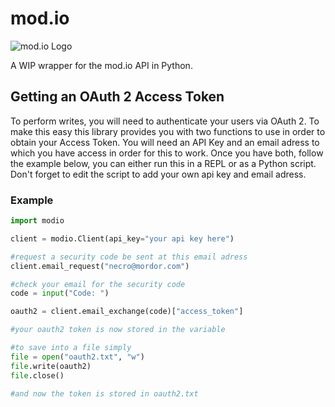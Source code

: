 # mod.io

![mod.io Logo](https://media.mod.io/images/global/modio-dark.png "https://mod.io")

A WIP wrapper for the mod.io API in Python. 

## Getting an OAuth 2 Access Token
To perform writes, you will need to authenticate your users via OAuth 2. To make this easy this library provides you with two functions to use in order to obtain your Access Token. You will need an API Key and an email adress to which you have access in order for this to work. Once you have both, follow the example below, you can either run this in a REPL or as a Python script. Don't forget to edit the script to add your own api key and email adress.

### Example
```py
import modio

client = modio.Client(api_key="your api key here")

#request a security code be sent at this email adress
client.email_request("necro@mordor.com")

#check your email for the security code
code = input("Code: ")

oauth2 = client.email_exchange(code)["access_token"]

#your oauth2 token is now stored in the variable

#to save into a file simply
file = open("oauth2.txt", "w")
file.write(oauth2)
file.close()

#and now the token is stored in oauth2.txt
```
